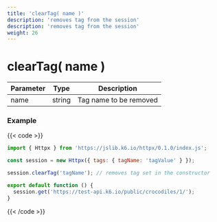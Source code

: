 ```yaml
---
title: 'clearTag( name )'
description: 'removes tag from the session'
description: 'removes tag from the session'
weight: 26
---
```


# clearTag( name )

| Parameter | Type   | Description            |
| --------- | ------ | ---------------------- |
| name      | string | Tag name to be removed |

### Example

{{< code >}}

```javascript
import { Httpx } from 'https://jslib.k6.io/httpx/0.1.0/index.js';

const session = new Httpx({ tags: { tagName: 'tagValue' } });

session.clearTag('tagName'); // removes tag set in the constructor

export default function () {
  session.get('https://test-api.k6.io/public/crocodiles/1/');
}
```

{{< /code >}}
